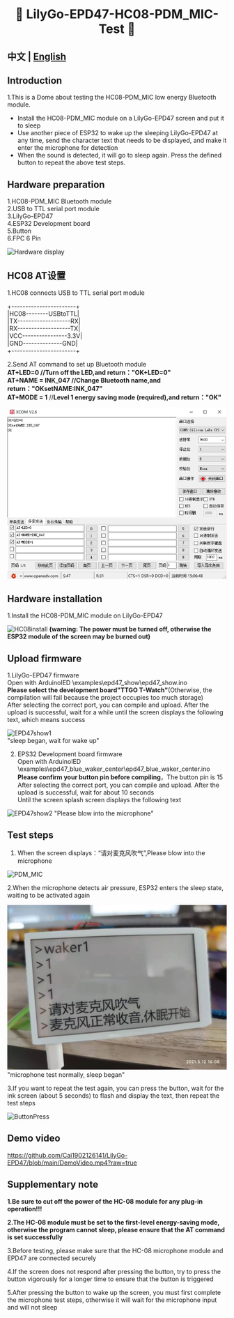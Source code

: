 <h1 align = "center">🌟 LilyGo-EPD47-HC08-PDM_MIC-Test 🌟</h1> 

## **中文 | [English](./README.md)**  
  
## Introduction
1.This is a Dome about testing the HC08-PDM_MIC low energy Bluetooth module. 
   -  Install the HC08-PDM_MIC module on a LilyGo-EPD47 screen and put it to sleep  
   -  Use another piece of ESP32 to wake up the sleeping LilyGo-EPD47 at any time, send the character text that needs to be displayed, and make it enter the microphone for detection  
   -  When the sound is detected, it will go to sleep again. Press the defined button to repeat the above test steps.  
  
  
## Hardware preparation
1.HC08-PDM_MIC Bluetooth module  
2.USB to TTL serial port module  
3.LilyGo-EPD47  
4.ESP32 Development board  
5.Button  
6.FPC 6 Pin  
  
![Hardware display](/images/1.jpg)  
  
  
  
## HC08 AT设置
1.HC08 connects USB to TTL serial port module  
  
+-----------------------+   
|HC08--------USBtoTTL|  
|TX-------------------RX|  
|RX-------------------TX|  
|VCC----------------3.3V|  
|GND--------------GND|  
+-----------------------+  
  
2.Send AT command to set up Bluetooth module  
**AT+LED=0           //Turn off the LED,and return："OK+LED=0"**  
**AT+NAME = INK_047  //Change Bluetooth name,and return："OKsetNAME:INK_047"**  
**AT+MODE = 1**        //**Level 1 energy saving mode (required),and return："OK"**  
  
![HC08-ATset](/images/ATset.jpg)  
  
  
  
## Hardware installation
1.Install the HC08-PDM_MIC module on LilyGo-EPD47  

![HC08install](/images/2.jpg)
**(warning: The power must be turned off, otherwise the ESP32 module of the screen may be burned out)**  
  
  
  
## Upload firmware
1.LilyGo-EPD47 firmware  
Open with ArduinoIED \examples\epd47_show\epd47_show.ino  
**Please select the development board"TTGO T-Watch"**(Otherwise, the compilation will fail because the project occupies too much storage)  
After selecting the correct port, you can compile and upload. After the upload is successful, wait for a while until the screen displays the following text, which means success  
  
![EPD47show1](/images/4.jpg)  
"sleep began, wait for wake up"  
  
  
  
  
2. EPS32 Development board firmware  
Open with ArduinoIED  \examples\epd47_blue_waker_center\epd47_blue_waker_center.ino  
**Please confirm your button pin before compiling**，The button pin is 15
After selecting the correct port, you can compile and upload. After the upload is successful, wait for about 10 seconds  
Until the screen splash screen displays the following text  
  
![EPD47show2](/images/5.jpg) 
"Please blow into the microphone"  
  
  
  
  
## Test steps
1. When the screen displays：“请对麦克风吹气”,Please blow into the microphone
  
![PDM_MIC](/images/6.jpg) 
  
  
  
2.When the microphone detects air pressure, ESP32 enters the sleep state, waiting to be activated again  
  
![EPD47show3](/images/7.jpg) 
"microphone test normally, sleep began"  
  
  
  
3.If you want to repeat the test again, you can press the button, wait for the ink screen (about 5 seconds) to flash and display the text, then repeat the test steps  
  
![ButtonPress](/images/8.jpg) 
  
  
  
  
## Demo video
https://github.com/Cai1902126141/LilyGo-EPD47/blob/main/DemoVideo.mp4?raw=true  
  
  
## Supplementary note
**1.Be sure to cut off the power of the HC-08 module for any plug-in operation!!!**  
  
**2.The HC-08 module must be set to the first-level energy-saving mode, otherwise the program cannot sleep, please ensure that the AT command is set successfully**  
  
3.Before testing, please make sure that the HC-08 microphone module and EPD47 are connected securely  
  
4.If the screen does not respond after pressing the button, try to press the button vigorously for a longer time to ensure that the button is triggered  
  
5.After pressing the button to wake up the screen, you must first complete the microphone test steps, otherwise it will wait for the microphone input and will not sleep  
  
  

